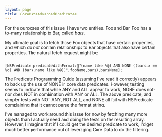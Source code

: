 ```yaml
---
layout: page
title: CoreDataAdvancedPredicates
---
```




For the purposes of this issue, I have two entities, Foo and Bar. Foo has a to-many relationship to Bar, called *bars*.

My ultimate goal is to fetch those Foo objects that have certain properties, and which do *not* contain relationships to Bar objects that also have certain properties. The natural fetch request might be:

<code>
[NSPredicate predicateWithFormat:@"(name like %@) AND NONE ((bars.x == %d) AND (bars.name like %@))",fooName,barsX,barsName];
</code>

The Predicate Programming Guide (assuming I've read it correctly) appears to back up the use of NONE in core data predicates. However, testing seems to indicate that while ANY and ALL appear to work, NONE does not- nor does NOT in combination with ANY or ALL. The above predicate, and simpler tests with NOT ANY, NOT ALL, and NONE all fail with NSPredicate complaining that it cannot parse the format string.

I've managed to work around this issue for now by fetching many more objects than I actually need and doing the tests on the resulting array. However, I imagine that if I could get the desired predicate to work, I'd get much better performance out of leveraging Core Data to do the filtering.

